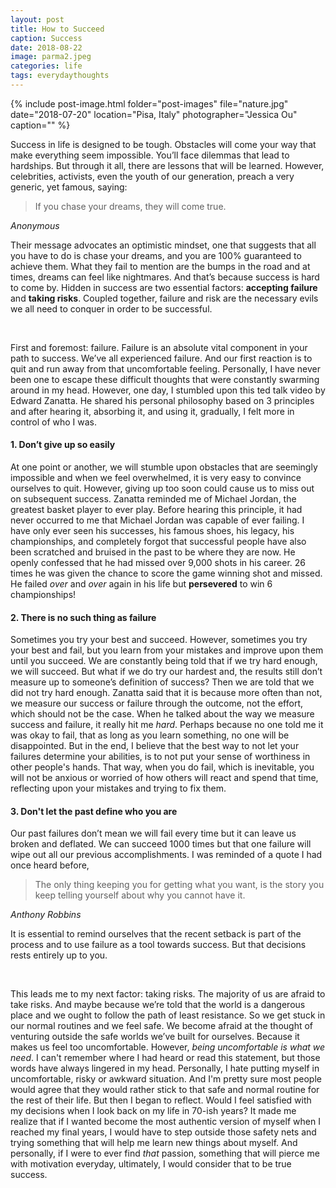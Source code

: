 ```yaml
---
layout: post
title: How to Succeed
caption: Success
date: 2018-08-22
image: parma2.jpeg
categories: life
tags: everydaythoughts
---
```


{% include post-image.html folder="post-images" file="nature.jpg" date="2018-07-20" location="Pisa, Italy" photographer="Jessica Ou" caption="" %}

Success in life is designed to be tough. Obstacles will come your way that make everything seem impossible. You’ll face dilemmas that lead to hardships. But through it all, there are lessons that will be learned. However, celebrities, activists, even the youth of our generation, preach a very generic, yet famous, saying: 

<blockquote>If you chase your dreams, they will come true.</blockquote>

<cite>Anonymous</cite>

Their message advocates an optimistic mindset, one that suggests that all you have to do is chase your dreams, and you are 100% guaranteed to achieve them. What they fail to mention are the bumps in the road and at times, dreams can feel like nightmares. And that’s because success is hard to come by. Hidden in success are two essential factors: **accepting failure** and **taking risks**. Coupled together, failure and risk are the necessary evils we all need to conquer in order to be successful.

 <br/>

First and foremost: failure. Failure is an absolute vital component in your path to success. We’ve all experienced failure. And our first reaction is to quit and run away from that uncomfortable feeling. Personally, I have never been one to escape these difficult thoughts that were constantly swarming around in my head. However, one day, I stumbled upon this ted talk video by Edward Zanatta. He shared his personal philosophy based on 3 principles and after hearing it, absorbing it, and using it, gradually, I felt more in control of who I was. 

#### 1. Don’t give up so easily 

At one point or another, we will stumble upon obstacles that are seemingly impossible and when we feel overwhelmed, it is very easy to convince ourselves to quit. However, giving up too soon could cause us to miss out on subsequent success. Zanatta reminded me of Michael Jordan, the greatest basket player to ever play. Before hearing this principle, it had never occurred to me that Michael Jordan was capable of ever failing. I have only ever seen his successes, his famous shoes, his legacy, his championships, and completely forgot that successful people have also been scratched and bruised in the past to be where they are now. He openly confessed that he had missed over 9,000 shots in his career. 26 times he was given the chance to score the game winning shot and missed. He failed *over* and *over* again in his life but **persevered** to win 6 championships! 

#### 2. There is no such thing as failure

 Sometimes you try your best and succeed. However, sometimes you try your best and fail, but you learn from your mistakes and improve upon them until you succeed. We are constantly being told that if we try hard enough, we will succeed. But what if we do try our hardest and, the results still don’t measure up to someone’s definition of success? Then we are told that we did not try hard enough. Zanatta said that it is because more often than not, we measure our success or failure through the outcome, not the effort, which should not be the case. When he talked about the way we measure success and failure, it really hit me *hard*. Perhaps because no one told me it was okay to fail, that as long as you learn something, no one will be disappointed. But in the end, I believe that the best way to not let your failures determine your abilities, is to not put your sense of worthiness in other people's hands. That way, when you do fail, which is inevitable, you will not be anxious or worried of how others will react and spend that time, reflecting upon your mistakes and trying to fix them. 

#### 3. Don't let the past define who you are 

Our past failures don’t mean we will fail every time but it can leave us broken and deflated. We can succeed 1000 times but that one failure will wipe out all our previous accomplishments. I was reminded of a quote I had once heard before, 

<blockquote>The only thing keeping you for getting what you want, is the story you keep telling yourself about why you cannot have it.</blockquote>
<cite>Anthony Robbins</cite> 

It is essential to remind ourselves that the recent setback is part of the process and to use failure as a tool towards success. But that decisions rests entirely up to you. 

 <br/>

This leads me to my next factor: taking risks. The majority of us are afraid to take risks. And maybe because we’re told that the world is a dangerous place and we ought to follow the path of least resistance. So we get stuck in our normal routines and we feel safe. We become afraid at the thought of venturing outside the safe worlds we’ve built for ourselves. Because it makes us feel too uncomfortable. However, *being uncomfortable is what we need*.  I can't remember where I had heard or read this statement, but those words have always lingered in my head. Personally, I hate putting myself in uncomfortable, risky or awkward situation. And I'm pretty sure most people would agree that they would rather stick to that safe and normal routine for the rest of their life. But then I began to reflect. Would I feel satisfied with my decisions when I look back on my life in 70-ish years? It made me realize that if I wanted become the most authentic version of myself when I reached my final years, I would have to step outside those safety nets and trying something that will help me learn new things about myself. And personally, if I were to ever find *that* passion, something that will pierce me with motivation everyday, ultimately, I would consider that to be true success. 

 